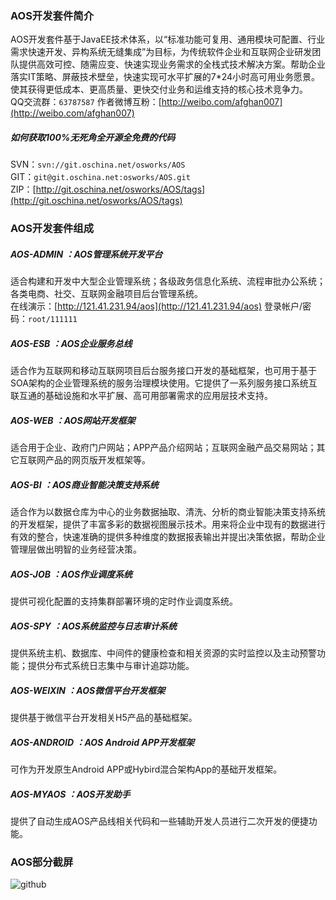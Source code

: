 ### AOS开发套件简介
AOS开发套件基于JavaEE技术体系，以“标准功能可复用、通用模块可配置、行业需求快速开发、异构系统无缝集成”为目标，为传统软件企业和互联网企业研发团队提供高效可控、随需应变、快速实现业务需求的全栈式技术解决方案。帮助企业落实IT策略、屏蔽技术壁垒，快速实现可水平扩展的7*24小时高可用业务愿景。使其获得更低成本、更高质量、更快交付业务和运维支持的核心技术竞争力。<br>
QQ交流群：```63787587```   作者微博互粉：[http://weibo.com/afghan007](http://weibo.com/afghan007)

##### 如何获取100%无死角全开源全免费的代码
SVN：```svn://git.oschina.net/osworks/AOS```<br>
GIT：```git@git.oschina.net:osworks/AOS.git```<br>
ZIP：[http://git.oschina.net/osworks/AOS/tags](http://git.oschina.net/osworks/AOS/tags)

### AOS开发套件组成
##### AOS-ADMIN ：AOS管理系统开发平台
适合构建和开发中大型企业管理系统；各级政务信息化系统、流程审批办公系统；各类电商、社交、互联网金融项目后台管理系统。<br>
在线演示：[http://121.41.231.94/aos](http://121.41.231.94/aos) 登录帐户/密码：```root/111111```
##### AOS-ESB ：AOS企业服务总线
适合作为互联网和移动互联网项目后台服务接口开发的基础框架，也可用于基于SOA架构的企业管理系统的服务治理模块使用。它提供了一系列服务接口系统互联互通的基础设施和水平扩展、高可用部署需求的应用层技术支持。
##### AOS-WEB ：AOS网站开发框架
适合用于企业、政府门户网站；APP产品介绍网站；互联网金融产品交易网站；其它互联网产品的网页版开发框架等。
##### AOS-BI ：AOS商业智能决策支持系统
适合作为以数据仓库为中心的业务数据抽取、清洗、分析的商业智能决策支持系统的开发框架，提供了丰富多彩的数据视图展示技术。用来将企业中现有的数据进行有效的整合，快速准确的提供多种维度的数据报表输出并提出决策依据，帮助企业管理层做出明智的业务经营决策。
##### AOS-JOB ：AOS作业调度系统
提供可视化配置的支持集群部署环境的定时作业调度系统。
##### AOS-SPY ：AOS系统监控与日志审计系统
提供系统主机、数据库、中间件的健康检查和相关资源的实时监控以及主动预警功能；提供分布式系统日志集中与审计追踪功能。
##### AOS-WEIXIN ：AOS微信平台开发框架
提供基于微信平台开发相关H5产品的基础框架。
##### AOS-ANDROID ：AOS Android APP开发框架
可作为开发原生Android APP或Hybird混合架构App的基础开发框架。
##### AOS-MYAOS ：AOS开发助手
提供了自动生成AOS产品线相关代码和一些辅助开发人员进行二次开发的便捷功能。

### AOS部分截屏 
![github](http://dl2.iteye.com/upload/attachment/0109/7699/6f8c148a-6ada-3889-a740-d9439ccd299e.gif "AOS截屏")